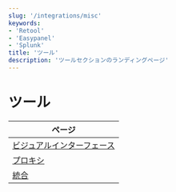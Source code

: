 ```yaml
---
slug: '/integrations/misc'
keywords:
- 'Retool'
- 'Easypanel'
- 'Splunk'
title: 'ツール'
description: 'ツールセクションのランディングページ'
---
```





# ツール

| ページ              |
|---------------------|
| [ビジュアルインターフェース](/interfaces/third-party/gui) |
| [プロキシ](/interfaces/third-party/proxy)               |
| [統合](/interfaces/third-party/integrations)            |
